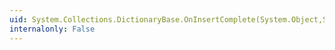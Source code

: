 ```yaml
---
uid: System.Collections.DictionaryBase.OnInsertComplete(System.Object,System.Object)
internalonly: False
---
```

